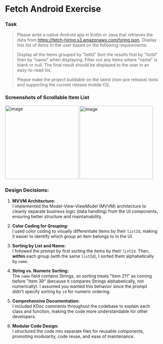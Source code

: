 # Fetch Android Exercise

### Task
> Please write a native Android app in Kotlin or Java that retrieves the data from https://fetch-hiring.s3.amazonaws.com/hiring.json.
> Display this list of items to the user based on the following requirements:
>
> Display all the items grouped by "listId"
> Sort the results first by "listId" then by "name" when displaying.
> Filter out any items where "name" is blank or null.
> The final result should be displayed to the user in an easy-to-read list.
>
> Please make the project buildable on the latest (non-pre release) tools and supporting the current release mobile OS.


### Screenshots of Scrollable Item List
<img width="241.5" alt="image" src="https://github.com/user-attachments/assets/1d47396c-1c91-447c-8d7d-df6792a00cce">
<img width="240.5" alt="image" src="https://github.com/user-attachments/assets/58c914d2-a358-454d-a934-d7464de311ef">


### Design Decisions:
1. **MVVM Architecture:**  
I implemented the Model-View-ViewModel (MVVM) architecture to cleanly separate business logic (data handling) from the UI components, ensuring better structure and maintainability.

2. **Color Coding for Grouping:**  
   I used color coding to visually differentiate items by their `listId`, making it easier to identify which group an item belongs to in the UI.

3. **Sorting by List and Name:**  
   I followed the prompt by first sorting the items by their `listId`. Then, **within** each group (with the same `listId`), I sorted them alphabetically by `name`.

4. **String vs. Numeric Sorting:**  
   The `name` field contains Strings, so sorting treats "Item 211" as coming before "Item 39" (because it compares Strings alphabetically, not numerically). I assumed you wanted this behavior since the prompt didn't specify sorting by `id` for numeric ordering.

5. **Comprehensive Documentation:**  
   I included KDoc comments throughout the codebase to explain each class and function, making the code more understandable for other developers.

6. **Modular Code Design:**  
   I structured the code into separate files for reusable components, promoting modularity, code reuse, and ease of maintenance.


